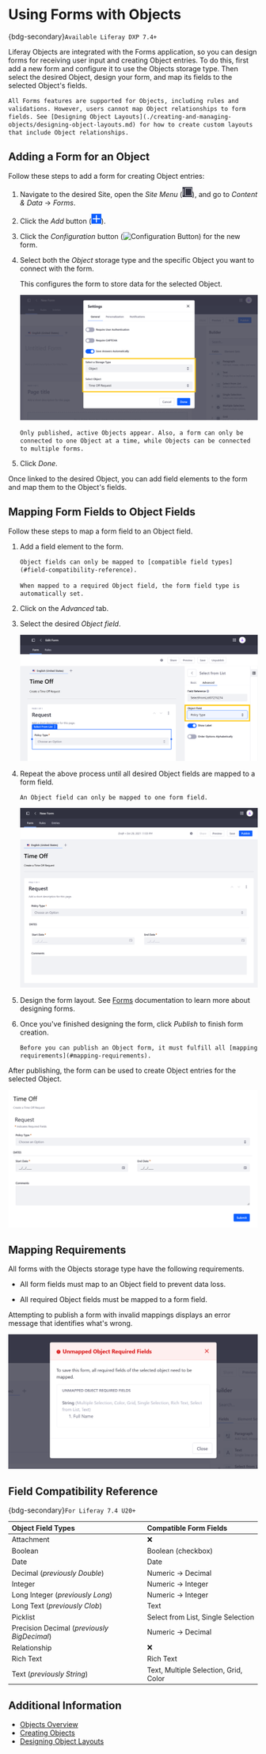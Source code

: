 # Using Forms with Objects

{bdg-secondary}`Available Liferay DXP 7.4+`

Liferay Objects are integrated with the Forms application, so you can design forms for receiving user input and creating Object entries. To do this, first add a new form and configure it to use the Objects storage type. Then select the desired Object, design your form, and map its fields to the selected Object's fields.

```{note}
All Forms features are supported for Objects, including rules and validations. However, users cannot map Object relationships to form fields. See [Designing Object Layouts](./creating-and-managing-objects/designing-object-layouts.md) for how to create custom layouts that include Object relationships.
```

## Adding a Form for an Object

Follow these steps to add a form for creating Object entries:

1. Navigate to the desired Site, open the *Site Menu* (![Site Menu](../../images/icon-menu.png)), and go to *Content & Data* &rarr; *Forms*.

1. Click the *Add* button (![Add Button](../../images/icon-add.png)).

1. Click the *Configuration* button (![Configuration Button](../../images/icon-cog.png)) for the new form.

1. Select both the *Object* storage type and the specific Object you want to connect with the form.

   This configures the form to store data for the selected Object.

   ![Select both the Object storage type and the desired Object.](./using-forms-with-objects/images/01.png)

   ```{note}
   Only published, active Objects appear. Also, a form can only be connected to one Object at a time, while Objects can be connected to multiple forms.
   ```

1. Click *Done*.

Once linked to the desired Object, you can add field elements to the form and map them to the Object's fields.

## Mapping Form Fields to Object Fields

Follow these steps to map a form field to an Object field.

1. Add a field element to the form.

   ```{important}
   Object fields can only be mapped to [compatible field types](#field-compatibility-reference).

   When mapped to a required Object field, the form field type is automatically set. 
   ```

1. Click on the *Advanced* tab.

1. Select the desired *Object field*.

   ![In the Advanced tab, select the desired Object field.](./using-forms-with-objects/images/02.png)

1. Repeat the above process until all desired Object fields are mapped to a form field.

   ```{note}
   An Object field can only be mapped to one form field.
   ```

   ![Map all desired Object fields to the form fields.](./using-forms-with-objects/images/03.png)

1. Design the form layout. See [Forms](../../process-automation/forms.md) documentation to learn more about designing forms.

1. Once you've finished designing the form, click *Publish* to finish form creation.

   ```{important}
   Before you can publish an Object form, it must fulfill all [mapping requirements](#mapping-requirements).
   ```

After publishing, the form can be used to create Object entries for the selected Object.

![Use the published form to create Object entries.](./using-forms-with-objects/images/04.png)

## Mapping Requirements

All forms with the Objects storage type have the following requirements.

* All form fields must map to an Object field to prevent data loss.

* All required Object fields must be mapped to a form field.

Attempting to publish a form with invalid mappings displays an error message that identifies what's wrong.

![Attempting to publish a form with invalid mappings displays an error message.](./using-forms-with-objects/images/05.png)

## Field Compatibility Reference

{bdg-secondary}`For Liferay 7.4 U20+`

| Object Field Types | Compatible Form Fields |
| :--- | :--- |
| Attachment | &#10060; |
| Boolean | Boolean (checkbox) |
| Date | Date |
| Decimal (*previously Double*) | Numeric &rarr; Decimal |
| Integer | Numeric &rarr; Integer |
| Long Integer (*previously Long*) | Numeric &rarr; Integer |
| Long Text (*previously Clob*) | Text |
| Picklist | Select from List, Single Selection |
| Precision Decimal (*previously BigDecimal*) | Numeric &rarr; Decimal |
| Relationship |  &#10060; |
| Rich Text | Rich Text |
| Text (*previously String*) | Text, Multiple Selection, Grid, Color |

## Additional Information

* [Objects Overview](../objects.md)
* [Creating Objects](./creating-and-managing-objects/creating-objects.md)
* [Designing Object Layouts](./creating-and-managing-objects/designing-object-layouts.md)
